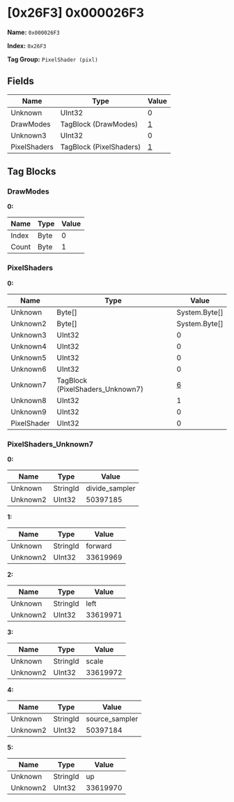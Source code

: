 # [0x26F3] 0x000026F3

**Name:** ```0x000026F3```

**Index:** ```0x26F3```

**Tag Group:** ```PixelShader (pixl)```

## Fields

Name	| Type	| Value
---	|---	|---	|
Unknown	|UInt32	|0
DrawModes	|TagBlock (DrawModes)	|[1](#drawmodes)
Unknown3	|UInt32	|0
PixelShaders	|TagBlock (PixelShaders)	|[1](#pixelshaders)


## Tag Blocks

### DrawModes

**0:**

Name	| Type	| Value
---	|---	|---	|
Index	|Byte	|0
Count	|Byte	|1


### PixelShaders

**0:**

Name	| Type	| Value
---	|---	|---	|
Unknown	|Byte[]	|System.Byte[]
Unknown2	|Byte[]	|System.Byte[]
Unknown3	|UInt32	|0
Unknown4	|UInt32	|0
Unknown5	|UInt32	|0
Unknown6	|UInt32	|0
Unknown7	|TagBlock (PixelShaders_Unknown7)	|[6](#pixelshaders_unknown7)
Unknown8	|UInt32	|1
Unknown9	|UInt32	|0
PixelShader	|UInt32	|0


### PixelShaders_Unknown7

**0:**

Name	| Type	| Value
---	|---	|---	|
Unknown	|StringId	|divide_sampler
Unknown2	|UInt32	|50397185


**1:**

Name	| Type	| Value
---	|---	|---	|
Unknown	|StringId	|forward
Unknown2	|UInt32	|33619969


**2:**

Name	| Type	| Value
---	|---	|---	|
Unknown	|StringId	|left
Unknown2	|UInt32	|33619971


**3:**

Name	| Type	| Value
---	|---	|---	|
Unknown	|StringId	|scale
Unknown2	|UInt32	|33619972


**4:**

Name	| Type	| Value
---	|---	|---	|
Unknown	|StringId	|source_sampler
Unknown2	|UInt32	|50397184


**5:**

Name	| Type	| Value
---	|---	|---	|
Unknown	|StringId	|up
Unknown2	|UInt32	|33619970


